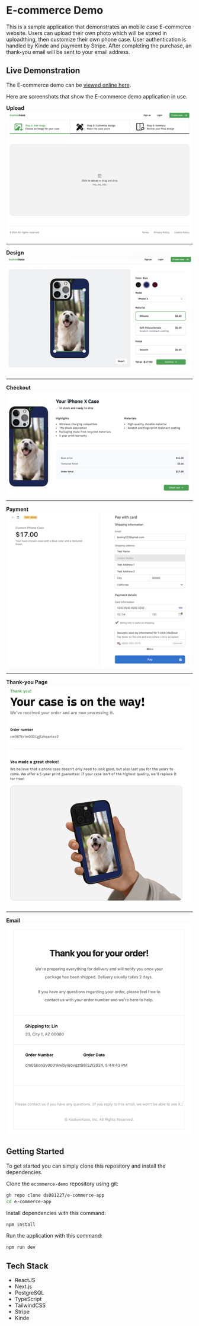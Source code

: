 # E-commerce Demo

This is a sample application that demonstrates an mobile case E-commerce
website. Users can upload their own photo which will be stored in uploadthing,
then customize their own phone case. User authentication is handled by Kinde and
payment by Stripe. After completing the purchase, an thank-you email will be
sent to your email address.

## Live Demonstration

The E-commerce demo can be
[viewed online here](https://kennylin-kustomcase.vercel.app/).

Here are screenshots that show the E-commerce demo application in use.

**Upload** ![Home Page](/screenshots/upload.png?raw=true "Optional Title")

---

**Design** ![Item Detail](/screenshots/design.png?raw=true "Optional Title")

---

**Checkout**
![Shopping Cart](/screenshots/checkout.png?raw=true "Shopping Cart")

---

**Payment** ![Shopping Cart](/screenshots/payment.png?raw=true "Shopping Cart")

---

**Thank-you Page**
![Shopping Cart](/screenshots/thankyou.png?raw=true "Shopping Cart")

---

**Email** ![Shopping Cart](/screenshots/email.png?raw=true "Shopping Cart")

## Getting Started

To get started you can simply clone this repository and install the
dependencies.

Clone the `ecommerce-demo` repository using git:

```bash
gh repo clone ds081227/e-commerce-app
cd e-commerce-app
```

Install dependencies with this command:

```bash
npm install
```

Run the application with this command:

```bash
npm run dev
```

## Tech Stack

- ReactJS
- Next.js
- PostgreSQL
- TypeScript
- TailwindCSS
- Stripe
- Kinde
